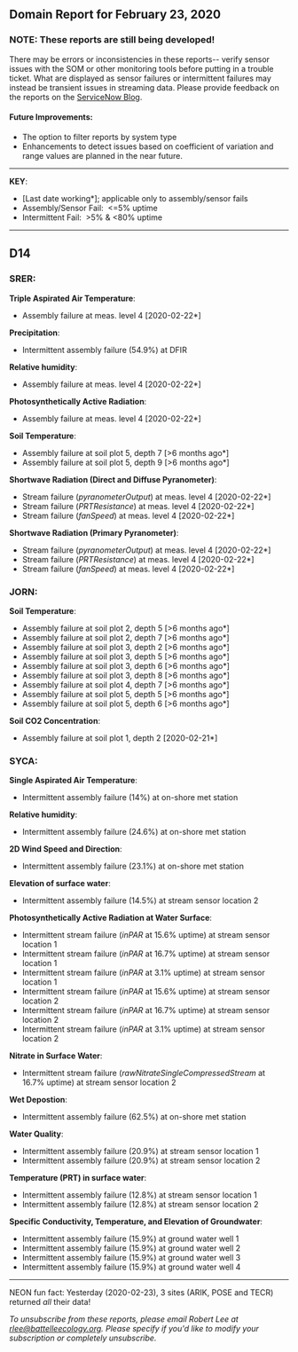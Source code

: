 ## Domain Report for February 23, 2020


### NOTE: These reports are still being developed!
There may be errors or inconsistencies in these reports-- verify sensor issues with the SOM or other monitoring tools before putting in a trouble ticket. What are displayed as sensor failures or intermittent failures may instead be transient issues in streaming data.
Please provide feedback on the reports on the [ServiceNow Blog](https://neon.service-now.com/community?id=community_blog&sys_id=9b4fbe8adbed734017ecf9041d9619be).

#### Future Improvements: 
 - The option to filter reports by system type 
 - Enhancements to detect issues based on coefficient of variation and range values are planned in the near future.

***

**KEY**:

 - [Last date working*]; applicable only to assembly/sensor fails
 - Assembly/Sensor Fail:&nbsp;&nbsp;<=5% uptime
 - Intermittent Fail:&nbsp;&nbsp;>5% & <80% uptime

***
## D14

### SRER:

**Triple Aspirated Air Temperature**:
 - Assembly failure at meas. level 4 [2020-02-22*]

**Precipitation**:
 - Intermittent assembly failure (54.9%) at DFIR

**Relative humidity**:
 - Assembly failure at meas. level 4 [2020-02-22*]

**Photosynthetically Active Radiation**:
 - Assembly failure at meas. level 4 [2020-02-22*]

**Soil Temperature**:
 - Assembly failure at soil plot 5, depth 7 [>6 months ago*]
 - Assembly failure at soil plot 5, depth 9 [>6 months ago*]

**Shortwave Radiation (Direct and Diffuse Pyranometer)**:
 - Stream failure (_pyranometerOutput_) at meas. level 4 [2020-02-22*]
 - Stream failure (_PRTResistance_) at meas. level 4 [2020-02-22*]
 - Stream failure (_fanSpeed_) at meas. level 4 [2020-02-22*]

**Shortwave Radiation (Primary Pyranometer)**:
 - Stream failure (_pyranometerOutput_) at meas. level 4 [2020-02-22*]
 - Stream failure (_PRTResistance_) at meas. level 4 [2020-02-22*]
 - Stream failure (_fanSpeed_) at meas. level 4 [2020-02-22*]

### JORN:

**Soil Temperature**:
 - Assembly failure at soil plot 2, depth 5 [>6 months ago*]
 - Assembly failure at soil plot 2, depth 7 [>6 months ago*]
 - Assembly failure at soil plot 3, depth 2 [>6 months ago*]
 - Assembly failure at soil plot 3, depth 5 [>6 months ago*]
 - Assembly failure at soil plot 3, depth 6 [>6 months ago*]
 - Assembly failure at soil plot 3, depth 8 [>6 months ago*]
 - Assembly failure at soil plot 4, depth 7 [>6 months ago*]
 - Assembly failure at soil plot 5, depth 5 [>6 months ago*]
 - Assembly failure at soil plot 5, depth 6 [>6 months ago*]

**Soil CO2 Concentration**:
 - Assembly failure at soil plot 1, depth 2 [2020-02-21*]

### SYCA:

**Single Aspirated Air Temperature**:
 - Intermittent assembly failure (14%) at on-shore met station

**Relative humidity**:
 - Intermittent assembly failure (24.6%) at on-shore met station

**2D Wind Speed and Direction**:
 - Intermittent assembly failure (23.1%) at on-shore met station

**Elevation of surface water**:
 - Intermittent assembly failure (14.5%) at stream sensor location 2

**Photosynthetically Active Radiation at Water Surface**:
 - Intermittent stream failure (_inPAR_ at 15.6% uptime) at stream sensor location 1
 - Intermittent stream failure (_inPAR_ at 16.7% uptime) at stream sensor location 1
 - Intermittent stream failure (_inPAR_ at 3.1% uptime) at stream sensor location 1
 - Intermittent stream failure (_inPAR_ at 15.6% uptime) at stream sensor location 2
 - Intermittent stream failure (_inPAR_ at 16.7% uptime) at stream sensor location 2
 - Intermittent stream failure (_inPAR_ at 3.1% uptime) at stream sensor location 2

**Nitrate in Surface Water**:
 - Intermittent stream failure (_rawNitrateSingleCompressedStream_ at 16.7% uptime) at stream sensor location 2

**Wet Depostion**:
 - Intermittent assembly failure (62.5%) at on-shore met station

**Water Quality**:
 - Intermittent assembly failure (20.9%) at stream sensor location 1
 - Intermittent assembly failure (20.9%) at stream sensor location 2

**Temperature (PRT) in surface water**:
 - Intermittent assembly failure (12.8%) at stream sensor location 1
 - Intermittent assembly failure (12.8%) at stream sensor location 2

**Specific Conductivity, Temperature, and Elevation of Groundwater**:
 - Intermittent assembly failure (15.9%) at ground water well 1
 - Intermittent assembly failure (15.9%) at ground water well 2
 - Intermittent assembly failure (15.9%) at ground water well 3
 - Intermittent assembly failure (15.9%) at ground water well 4

***
NEON fun fact: Yesterday (2020-02-23), 3 sites (ARIK, POSE and TECR) returned _all_ their data!

_To unsubscribe from these reports, please email Robert Lee at rlee@battelleecology.org. Please specify if you'd like to modify your subscription or completely unsubscribe._
